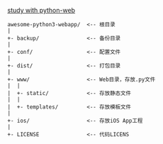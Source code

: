   [study with python-web](https://github.com/nickeyme/study-pythonweb)  

    awesome-python3-webapp/  <-- 根目录
    |
    +- backup/               <-- 备份目录
    |
    +- conf/                 <-- 配置文件
    |
    +- dist/                 <-- 打包目录
    |
    +- www/                  <-- Web目录，存放.py文件
    |  |
    |  +- static/            <-- 存放静态文件
    |  |
    |  +- templates/         <-- 存放模板文件
    |
    +- ios/                  <-- 存放iOS App工程
    |
    +- LICENSE               <-- 代码LICENS
